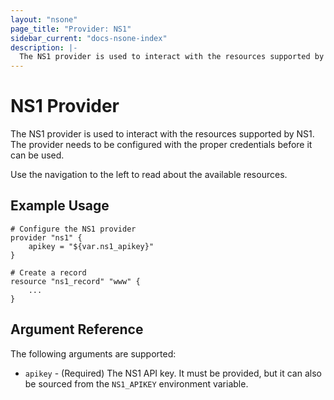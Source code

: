 ```yaml
---
layout: "nsone"
page_title: "Provider: NS1"
sidebar_current: "docs-nsone-index"
description: |-
  The NS1 provider is used to interact with the resources supported by NS1. The provider needs to be configured with the proper credentials before it can be used.
---
```


# NS1 Provider

The NS1 provider is used to interact with the
resources supported by NS1. The provider needs to be configured
with the proper credentials before it can be used.

Use the navigation to the left to read about the available resources.

## Example Usage

```
# Configure the NS1 provider
provider "ns1" {
    apikey = "${var.ns1_apikey}"
}

# Create a record
resource "ns1_record" "www" {
    ...
}
```

## Argument Reference

The following arguments are supported:

* `apikey` - (Required) The NS1 API key. It must be provided, but it can also be sourced from the `NS1_APIKEY` environment variable.
